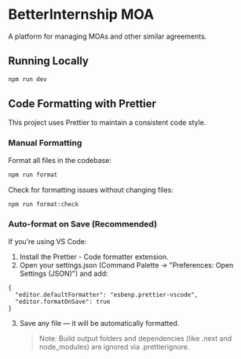# BetterInternship MOA

A platform for managing MOAs and other similar agreements.

## Running Locally

```bash
npm run dev
```

## Code Formatting with Prettier

This project uses Prettier to maintain a consistent code style.

### Manual Formatting

Format all files in the codebase:
```bash
npm run format
```

Check for formatting issues without changing files:
```bash
npm run format:check
```

### Auto-format on Save (Recommended)

If you’re using VS Code:

1. Install the Prettier - Code formatter extension.
2. Open your settings.json (Command Palette → "Preferences: Open Settings (JSON)") and add:
```
{
  "editor.defaultFormatter": "esbenp.prettier-vscode",
  "editor.formatOnSave": true
}
```
3. Save any file — it will be automatically formatted.
    > Note: Build output folders and dependencies (like .next and node_modules) are ignored via .prettierignore.